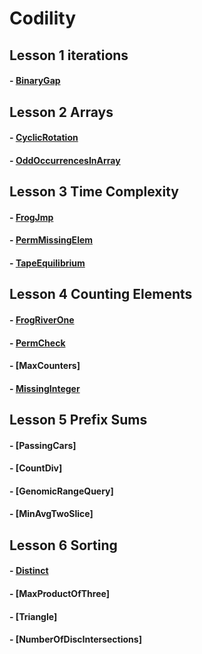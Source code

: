 
# Codility

Lesson 1 iterations
-----------------------------------------
#### - [BinaryGap](https://app.codility.com/demo/results/trainingH33AY2-FRT/)


Lesson 2 Arrays
-----------------------------------------
#### - [CyclicRotation](https://app.codility.com/demo/results/training5FPUBP-YUB/)
#### - [OddOccurrencesInArray](https://app.codility.com/demo/results/trainingP465WK-VW7/)


Lesson 3 Time Complexity
-----------------------------------------
#### - [FrogJmp](https://app.codility.com/demo/results/trainingXWR3YN-BYZ/)
#### - [PermMissingElem](https://app.codility.com/demo/results/trainingFHK2W3-4UJ/)
#### - [TapeEquilibrium](https://app.codility.com/demo/results/trainingSEK269-AAS/)


Lesson 4 Counting Elements
-----------------------------------------
#### - [FrogRiverOne](https://app.codility.com/demo/results/trainingCMWRBP-VP9/)
#### - [PermCheck](https://app.codility.com/demo/results/training5H8XB4-2CT/)
#### - [MaxCounters]
#### - [MissingInteger](https://app.codility.com/demo/results/trainingG3BWP2-72A/)


Lesson 5 Prefix Sums
-----------------------------------------
#### - [PassingCars]
#### - [CountDiv]
#### - [GenomicRangeQuery]
#### - [MinAvgTwoSlice]

Lesson 6 Sorting
----------------------------------------
#### - [Distinct](https://app.codility.com/demo/results/trainingNS8V2Q-TKV/)
#### - [MaxProductOfThree]
#### - [Triangle]
#### - [NumberOfDiscIntersections]